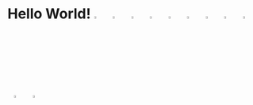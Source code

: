 # Hello World! <a href="mailto:abdullahsoyuoz@gmail.com"><img src="https://cdn2.iconfinder.com/data/icons/social-icons-33/128/Google-512.png" width="3.5%"/></a> &nbsp; <a href="mailto:abdullahsoyuoz@hotmail.com"><img src="https://cdn4.iconfinder.com/data/icons/social-media-logos-6/512/78-microsoft-512.png" width="3.5%"/></a> &nbsp; <a href="mailto:abdullahsoyuoz@icloud.com"><img src="https://cdn2.iconfinder.com/data/icons/social-icons-33/128/Apple-512.png" width="3.5%"/></a> &nbsp; [<img src="https://cdn2.iconfinder.com/data/icons/social-media-2285/512/1_Linkedin_unofficial_colored_svg-1024.png" width="3.5%"/>](https://www.linkedin.com/in/abdullahsoyuoz/)  &nbsp; [<img src="https://cdn2.iconfinder.com/data/icons/social-media-2285/512/1_Instagram_colored_svg_1-1024.png" width="3.5%"/>](https://www.instagram.com/abdullahsoyuoz/)  &nbsp; [<img src="https://cdn2.iconfinder.com/data/icons/social-media-2285/512/1_Twitter_colored_svg-1024.png" width="3.5%"/>](https://twitter.com/abdullahsoyuoz)  &nbsp; [<img src="https://cdn2.iconfinder.com/data/icons/social-media-2285/512/1_Facebook2_colored_svg-1024.png" width="3.5%"/>](https://www.facebook.com/abdullahsoyuoz)  &nbsp; [<img src="https://cdn2.iconfinder.com/data/icons/social-media-2285/512/1_Youtube_colored_svg-1024.png" width="3.5%"/>](https://www.youtube.com/@abdullahsoyuoz)  &nbsp; [<img src="https://cdn1.iconfinder.com/data/icons/apps-9/64/pexels-apps-platform-512.png" width="3.5%"/>](https://www.pexels.com/tr-tr/@abdullah-soyuoz-137934832/)  &nbsp; [<img src="https://cdn2.iconfinder.com/data/icons/gaming-platforms-logo-shapes/250/steam_logo-256.png" width="3.5%"/>](https://steamcommunity.com/id/abdullahsoyuoz/)  &nbsp; [<img src="https://cdn4.iconfinder.com/data/icons/office-and-business-conceptual-flat/169/6-512.png" width="3.5%"/>](https://lichess.org/@/abdullahsoyuoz)  &nbsp;
